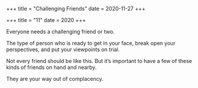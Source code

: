+++
title = "Challenging Friends"
date = 2020-11-27
+++

+++
title = "11"
date = 2020
+++

Everyone needs a challenging friend or two.

The type of person who is ready to get in your face, break open your perspectives, and put your viewpoints on trial.

Not every friend should be like this. But it’s important to have a few of these kinds of friends on hand and nearby. 

They are your way out of complacency.